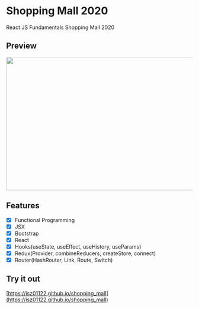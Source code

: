 # Shopping Mall 2020

React JS Fundamentals Shopping Mall 2020

## Preview
<a href="url">
  <img src="https://user-images.githubusercontent.com/43328761/104827671-97863280-58a3-11eb-93c6-20de7cf91c97.png" width="640" height="360">
</a>


## Features

- [x] Functional Programming
- [x] JSX
- [x] Bootstrap
- [x] React
- [x] Hooks(useState, useEffect, useHistory, useParams)
- [x] Redux(Provider, combineReducers, createStore, connect)
- [x] Router(HashRouter, Link, Route, Switch)

## Try it out

[https://isz01122.github.io/shopping_mall](https://isz01122.github.io/shopping_mall)
